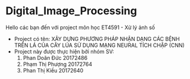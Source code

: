 # Digital_Image_Processing
Hello các bạn đến với project môn học ET4591 - Xử lý ảnh số
* Project có tên: XÂY DỰNG PHƯƠNG PHÁP NHẬN DẠNG CÁC BỆNH TRÊN LÁ CỦA CÂY LÚA SỬ DỤNG MẠNG NEURAL TÍCH CHẬP (CNN)
* Project này được thực hiện bởi nhóm SV:
  1) Phan Doãn Đức 20172486
  2) Phạm Thị Phượng 20172764
  3) Phan Thị Kiều 20172640
